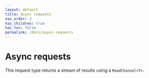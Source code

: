 ```yaml
---
layout: default
title: Async requests
nav_order: 3
has_children: true
has_toc: false
permalink: /docs/async-requests
---
```


# Async requests

This request type returns a stream of results using a `ReadChannel<T>`.
